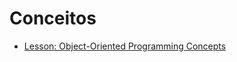 # Conceitos

* [Lesson: Object-Oriented Programming Concepts](https://docs.oracle.com/javase/tutorial/java/concepts/)
